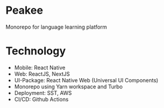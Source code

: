 # Peakee

Monorepo for language learning platform

# Technology

-   Mobile: React Native
-   Web: ReactJS, NextJS
-   UI-Package: React Native Web (Universal UI Components)
-   Monorepo using Yarn workspace and Turbo
-   Deployment: SST, AWS
-   CI/CD: Github Actions
